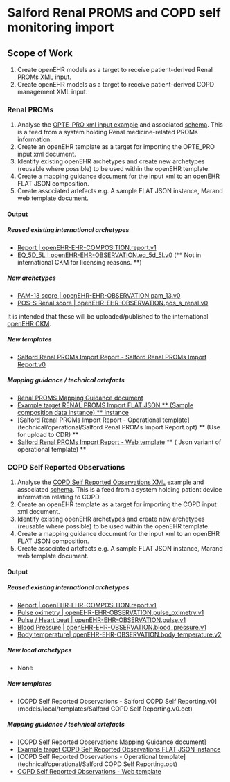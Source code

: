 # Salford Renal PROMS and COPD self monitoring import

## Scope of Work

1. Create openEHR models as a target to receive patient-derived Renal PROMs XML input.
2. Create openEHR models as a target to receive patient-derived COPD management XML input.


### Renal PROMs

1. Analyse the [OPTE_PRO xml input example](technical/mappings/renal/OPTE_PRO_anon_survey.xml) and associated [schema](technical/mappings/renal/Survey.xsd). This is a feed from a system holding Renal medicine-related PROMs information.
2. Create an openEHR template as a target for importing the OPTE_PRO input xml document.
3. Identify existing openEHR archetypes and create new archetypes (reusable where possible) to be used within the openEHR template.
4. Create a mapping guidance document for the input xml to an openEHR FLAT JSON composition.
5. Create associated artefacts e.g. A sample FLAT JSON instance, Marand web template document.

#### Output

##### Reused existing international archetypes
  -  [Report | openEHR-EHR-COMPOSITION.report.v1](models/CKM/remote/org.openehr/archetypes/composition/openEHR-EHR-COMPOSITION.report.v1.adl)
  - [EQ_5D_5L | openEHR-EHR-OBSERVATION.eq_5d_5l.v0](models/local/archetypes/entry/observation/openEHR-EHR-OBSERVATION.eq_5d_5l.v0.adl) (** Not in international CKM for licensing reasons. **)

##### New archetypes
  - [PAM-13 score | openEHR-EHR-OBSERVATION.pam_13.v0](models/local/archetypes/entry/observation/openEHR-EHR-OBSERVATION.pam_13.v0.adl)
  - [POS-S Renal score | openEHR-EHR-OBSERVATION.pos_s_renal.v0](models/local/archetypes/entry/observation/openEHR-EHR-OBSERVATION.pos_s_renal.v0.adl)

It is intended that these will be uploaded/published to the international [openEHR CKM](openehr.org/ckm).

##### New templates
  -  [Salford Renal PROMs Import Report - Salford Renal PROMs Import Report.v0]()

##### Mapping guidance / technical artefacts

- [Renal PROMS Mapping Guidance document](technical/mappings/renal/OPTE_PRO_anon_survey_mapping.md)
- [Example target RENAL PROMS Import FLAT JSON ** (Sample composition data instance) ** instance](technical/instance/Salford_Renal_PROMS_FLAT_1.json)
- [Salford Renal PROMs Import Report - Operational template](technical/operational/Salford Renal PROMs Import Report.opt) ** (Use for upload to CDR) **
- [Salford Renal PROMs Import Report - Web template](technical/web_template/Salford_Renal_PROMS__import_template.json) ** ( Json variant of operational template) **


### COPD Self Reported Observations

1. Analyse the [COPD Self Reported Observations XML](technical/mappings/copd/XML-Example-PMS.TXT) example and associated [schema](technical/mappings/copd/XSD-Example-PMS.txt). This is a feed from a system holding patient device information relating to COPD.
2. Create an openEHR template as a target for importing the COPD input xml document.
3. Identify existing openEHR archetypes and create new archetypes (reusable where possible) to be used within the openEHR template.
4. Create a mapping guidance document for the input xml to an openEHR FLAT JSON composition.
5. Create associated artefacts e.g. A sample FLAT JSON instance, Marand web template document.

#### Output

##### Reused existing international archetypes
  - [Report | openEHR-EHR-COMPOSITION.report.v1](models/CKM/remote/org.openehr/archetypes/composition/openEHR-EHR-COMPOSITION.report.v1.adl)
  - [Pulse oximetry | openEHR-EHR-OBSERVATION.pulse_oximetry.v1](models/CKM/remote/org.openehr/archetypes/entry/observation/openEHR-EHR-OBSERVATION.pulse_oximetry.v1.adl)
  - [Pulse / Heart beat | openEHR-EHR-OBSERVATION.pulse.v1](models/CKM/remote/org.openehr/archetypes/entry/observation/openEHR-EHR-OBSERVATION.pulse.v1.adl)
  - [Blood Pressure | openEHR-EHR-OBSERVATION.blood_pressure.v1](models/CKM/remote/org.openehr/archetypes/entry/observation/openEHR-EHR-OBSERVATION.blood_pressure.v1.adl)
  - [Body temperature| openEHR-EHR-OBSERVATION.body_temperature.v2](models/CKM/remote/org.openehr/archetypes/entry/observation/openEHR-EHR-OBSERVATION.body_temperature.v2.adl)

##### New local archetypes
  - None

##### New templates
  -  [COPD Self Reported Observations - Salford COPD Self Reporting.v0](models/local/templates/Salford COPD Self Reporting.v0.oet)

##### Mapping guidance / technical artefacts

- [COPD Self Reported Observations Mapping Guidance document]
- [Example target COPD Self Reported Observations FLAT JSON instance]()
- [COPD Self Reported Observations - Operational template](technical/operational/Salford COPD Self Reporting.opt)
- [COPD Self Reported Observations - Web template]()
